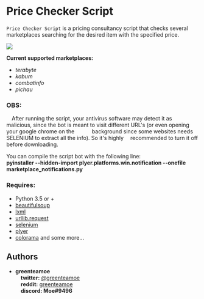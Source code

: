 # Price Checker Script

``Price Checker Script`` is a pricing consultancy script that checks several marketplaces searching for the desired item with the specified price.

![](https://github.com/greenteamoe/price-checker/blob/main/codepreview_.gif)

**Current supported marketplaces:**  
- _terabyte_  
- _kabum_  
- _combatinfo_  
- _pichau_  

### OBS:
 After running the script, your antivirus software may detect it as malicious, since the bot is meant to visit different URL's (or even opening your google chrome on the    background since some websites needs SELENIUM to extract all the info). So it's highly
 recommended to turn it off before downloading.
 
 You can compile the script bot with the following line:  
 **pyinstaller --hidden-import plyer.platforms.win.notification --onefile marketplace_notifications.py**
 

### Requires:

- Python 3.5 or +
- [beautifulsoup](https://pypi.org/project/beautifulsoup4/)
- [lxml](https://lxml.de/installation.html)
- [urllib.request](https://pypi.org/project/urllib3/)
- [selenium](https://pypi.org/project/selenium/)
- [plyer](https://pypi.org/project/plyer/)
- [colorama](https://pypi.org/project/colorama/)
and some more...

## Authors

* **greenteamoe**  
 **twitter:** [@greenteamoe](https://twitter.com/greenteamoe)  
 **reddit:** [greenteamoe](https://www.reddit.com/user/greenteamoe)  
 **discord: Moe#9496**
